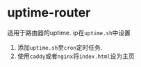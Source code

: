 # uptime-router

适用于路由器的uptime. ip在`uptime.sh`中设置
1. 添加`uptime.sh`至`cron`定时任务.
2. 使用`caddy`或者`nginx`将`index.html`设为主页

